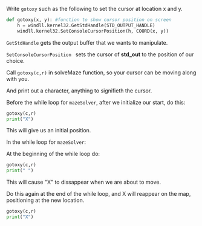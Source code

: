 <!--title={Move Cursor}-->

<!--badges={Python:66}-->

<!--concepts={While Loop, gotoxy(c,r), Time Module}-->

Write `gotoxy` such as the following to set the cursor at location x and y.

```python
def gotoxy(x, y): #function to show cursor position on screen
    h = windll.kernel32.GetStdHandle(STD_OUTPUT_HANDLE)
    windll.kernel32.SetConsoleCursorPosition(h, COORD(x, y))
```

`GetStdHandle` gets the output buffer that we wants to manipulate. 

`SetConsoleCursorPosition ` sets the cursor of **std_out** to the position of our choice.

Call `gotoxy(c,r)` in solveMaze function, so your cursor can be moving along with you. 

And print out a character, anything to signifieth the cursor.

Before the while loop for  `mazeSolver`, after we initialize our start, do this:

```python
gotoxy(c,r)
print("X")
```

This will give us an initial position.

In the while loop for `mazeSolver`:

At the beginning of the while loop do:

```python
gotoxy(c,r)
print(" ")
```

This will cause "X" to dissappear when we are about  to move.

Do this again at the end of the while loop, and X will reappear on the map, positioning at the new location.

```python
gotoxy(c,r)
print("X")
```






